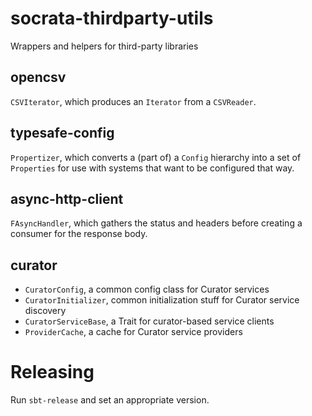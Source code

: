 socrata-thirdparty-utils
========================

Wrappers and helpers for third-party libraries

opencsv
-------

`CSVIterator`, which produces an `Iterator` from a `CSVReader`.

typesafe-config
---------------

`Propertizer`, which converts a (part of) a `Config` hierarchy into a set of
`Properties` for use with systems that want to be configured that way.

async-http-client
-----------------

`FAsyncHandler`, which gathers the status and headers before creating a consumer
for the response body.

curator
-------

* `CuratorConfig`, a common config class for Curator services
* `CuratorInitializer`, common initialization stuff for Curator service discovery
* `CuratorServiceBase`, a Trait for curator-based service clients
* `ProviderCache`, a cache for Curator service providers

Releasing
=========

Run `sbt-release` and set an appropriate version.
